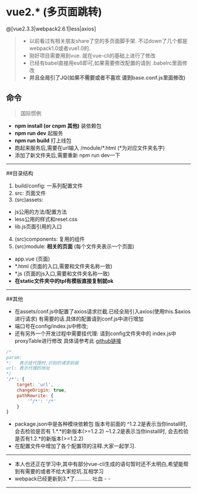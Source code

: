 # vue2.*  (多页面跳转)

 @[vue2.3.3|webpack2.6.1|less|axios]

>- 以前看过有相关朋友share了空的多页面脚手架. 不过down了几个都是webpack1.0或者vue1.0的.
>- 刚好项目需要用到vue. 就在vue-cli的基础上进行了修改
>- 已经有babel直接用es6即可,如果需要修改配置的请到 .babelrc里面修改
>- **并且全局引了JQ(如果不需要或者不喜欢 请到base.conf.js里面修改)**

## 命令
>国际惯例

- **npm install (or cnpm 其他)** 装依赖包
- **npm run dev** 起服务
- **npm run build** 打上线包
- 跑起来服务后,需要在url输入 /module/*.html (*为对应文件夹名字)
- 添加了新文件夹后,需要重新 npm run dev一下

---

##目录结构
1. build/config: 一系列配置文件
2. src: 页面文件
3. (src)assets: 
- js公用的方法/配置方法
- less公用的样式和reset.css
- lib.js页面引用的入口
4. (src)components: 复用的组件
5. (src)module: **相关的页面** (每个文件夹表示一个页面)
- app.vue (页面)
- *.html (页面的入口,需要和文件夹名称一致)
- *.js (页面的js入口,需要和文件夹名称一致)
- **在static文件夹中的tpl有模板直接复制就ok**

---

##其他
- 在assets/conf.js中配置了axios请求拦截.已经全局引入axios(使用this.$axios进行请求)
有需要的话.具体的配置请到conf.js中进行增加
- 端口号在config/index.js中修改;
- 还有另外一个开发过程中需要挂代理:
请到config文件夹中的 index.js中 proxyTable进行修改
具体请参考此 [github链接](https://github.com/chimurai/http-proxy-middleware)
``` javascript
/*
param:
*:   表示挂代理时,识别的请求前缀
url: 表示代理的地址
*/
'/*': {
	target: 'url',
	changeOrigin: true,
	pathRewrite: {
		'^/*': '/*'
	}
}
```
- package.json中是各种模块依赖包 版本号前面的 ^1.2.2是表示当你install时, 会去检验是否有 1.*.*的新版本(>=1.2.2)
~1.2.2是表示当你install时, 会去检验是否有1.2.*的新版本(>=1.2.2)
- 在配置文件中增加了各个配置项的注释.大家一起学习.

---
- 本人也还正在学习中,其中有部分vue-cli生成的语句暂时还不太明白,希望能帮到有需要的或者不给大家挖坑.互相学习
- webpack已经更新到3.*了........... 吐血 - -
---